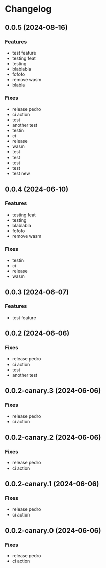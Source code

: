 # Changelog

## 0.0.5 (2024-08-16)

### Features

-   test feature
-   testing feat
-   testing
-   blablabla
-   fofofo
-   remove wasm
-   blabla

### Fixes

-   release pedro
-   ci action
-   test
-   another test
-   testin
-   ci
-   release
-   wasm
-   test
-   test
-   test
-   test
-   test new

## 0.0.4 (2024-06-10)

### Features

-   testing feat
-   testing
-   blablabla
-   fofofo
-   remove wasm

### Fixes

-   testin
-   ci
-   release
-   wasm

## 0.0.3 (2024-06-07)

### Features

-   test feature

## 0.0.2 (2024-06-06)

### Fixes

-   release pedro
-   ci action
-   test
-   another test

## 0.0.2-canary.3 (2024-06-06)

### Fixes

-   release pedro
-   ci action

## 0.0.2-canary.2 (2024-06-06)

### Fixes

-   release pedro
-   ci action

## 0.0.2-canary.1 (2024-06-06)

### Fixes

-   release pedro
-   ci action

## 0.0.2-canary.0 (2024-06-06)

### Fixes

-   release pedro
-   ci action
